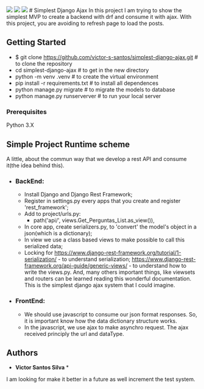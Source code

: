 <img src='https://img.shields.io/badge/django2--blue.svg'/>
<img src='https://img.shields.io/badge/Ajax--red.svg'/>
<img src='https://img.shields.io/badge/Django%20Rest%20Framework--brightgreen.svg'/>
# Simplest Django Ajax
In this project I am trying to show the simplest MVP to create a backend with drf and consume it with ajax.
With this project, you are avoiding to refresh page to load the posts. 

## Getting Started
* $ git clone https://github.com/victor-s-santos/simplest-django-ajax.git # to clone the repository
* cd simplest-django-ajax # to get in the new directory
* python -m venv .venv # to create the virtual environment
* pip install -r requirements.txt # to install all dependences
* python manage.py migrate # to migrate the models to database
* python manage.py runserverver # to run your local server

### Prerequisites
Python 3.X

## Simple Project Runtime scheme
A little, about the commun way that we develop a rest API and consume it(the idea behind this). 
* ### BackEnd:
	* Install Django and Django Rest Framework;
	* Register in settings.py every apps that you create and register 'rest_framework';
	* Add to project/urls.py:
		* path('api/', views.Get_Perguntas_List.as_view()),
	* In core app, create serializers.py, to 'convert' the model's object in a json(which is a dictionary);
	* In view we use a class based views to make possible to call this serialized data;
	* Locking for https://www.django-rest-framework.org/tutorial/1-serialization/ - to understand serialization; https://www.django-rest-framework.org/api-guide/generic-views/ - to understand how to write the views.py. And, many others important things, like viewsets and routers can be learned reading this wonderful documentation. This is the simplest django ajax system that I could imagine.

* ### FrontEnd:
	* We should use javascript to consume our json format responses. So, it is important know how the data dictionary structure works.
	* In the javascript, we use ajax to make asynchro request. The ajax received principly the url and dataType.  

## Authors 
* **Victor Santos Silva** *

I am looking for make it better in a future as well increment the test system.


